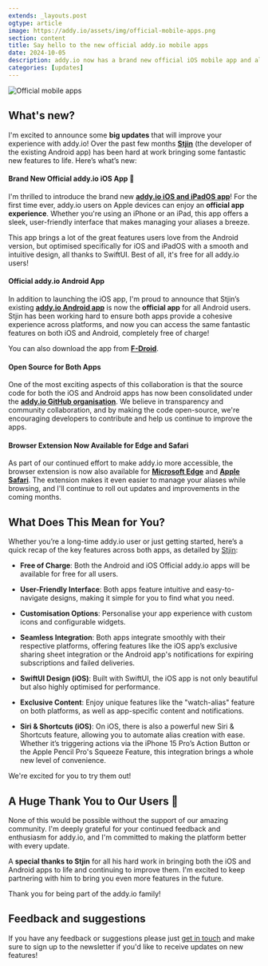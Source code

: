 ```yaml
---
extends: _layouts.post
ogtype: article
image: https://addy.io/assets/img/official-mobile-apps.png
section: content
title: Say hello to the new official addy.io mobile apps
date: 2024-10-05
description: addy.io now has a brand new official iOS mobile app and also an official Android app, not to mention the browser extension now being available for Edge and Safari!
categories: [updates]
---
```


<div class="flex justify-center">
  <img class="shadow" src="/assets/img/official-mobile-apps.png" alt="Official mobile apps" title="Official mobile apps">
</div>

## What's new?

I'm excited to announce some **big updates** that will improve your experience with addy.io! Over the past few months **[Stjin](https://twitter.com/Stjinchan)** (the developer of the existing Android app) has been hard at work bringing some fantastic new features to life. Here’s what’s new:

#### Brand New Official addy.io iOS App 🎉

I'm thrilled to introduce the brand new **[addy.io iOS and iPadOS app](https://apps.apple.com/app/addy-io/id6563138633)**! For the first time ever, addy.io users on Apple devices can enjoy an **official app experience**. Whether you're using an iPhone or an iPad, this app offers a sleek, user-friendly interface that makes managing your aliases a breeze.

This app brings a lot of the great features users love from the Android version, but optimised specifically for iOS and iPadOS with a smooth and intuitive design, all thanks to SwiftUI. Best of all, it's free for all addy.io users!

#### Official addy.io Android App

In addition to launching the iOS app, I'm proud to announce that Stjin’s existing **[addy.io Android app](https://play.google.com/store/apps/details?id=host.stjin.anonaddy)** is now the **official app** for all Android users. Stjin has been working hard to ensure both apps provide a cohesive experience across platforms, and now you can access the same fantastic features on both iOS and Android, completely free of charge!

You can also download the app from **[F-Droid](https://f-droid.org/packages/host.stjin.anonaddy)**.

#### Open Source for Both Apps

One of the most exciting aspects of this collaboration is that the source code for both the iOS and Android apps has now been consolidated under the **[addy.io GitHub organisation](https://github.com/anonaddy)**. We believe in transparency and community collaboration, and by making the code open-source, we're encouraging developers to contribute and help us continue to improve the apps.

#### Browser Extension Now Available for Edge and Safari

As part of our continued effort to make addy.io more accessible, the browser extension is now also available for **[Microsoft Edge](https://microsoftedge.microsoft.com/addons/detail/addyio-anonymous-email/ohjlgpcfncgkijjfmabldlgnccmgcehl)** and **[Apple Safari](https://apps.apple.com/app/addy-io-extension/id6670220050)**. The extension makes it even easier to manage your aliases while browsing, and I'll continue to roll out updates and improvements in the coming months.

## What Does This Mean for You?

Whether you’re a long-time addy.io user or just getting started, here’s a quick recap of the key features across both apps, as detailed by [Stjin](redditlink):

- **Free of Charge**: Both the Android and iOS Official addy.io apps will be available for free for all users.

- **User-Friendly Interface**: Both apps feature intuitive and easy-to-navigate designs, making it simple for you to find what you need.

- **Customisation Options**: Personalise your app experience with custom icons and configurable widgets.

- **Seamless Integration**: Both apps integrate smoothly with their respective platforms, offering features like the iOS app’s exclusive sharing sheet integration or the Android app's notifications for expiring subscriptions and failed deliveries.

- **SwiftUI Design (iOS)**: Built with SwiftUI, the iOS app is not only beautiful but also highly optimised for performance.

- **Exclusive Content**: Enjoy unique features like the "watch-alias" feature on both platforms, as well as app-specific content and notifications.

- **Siri & Shortcuts (iOS)**: On iOS, there is also a powerful new Siri & Shortcuts feature, allowing you to automate alias creation with ease. Whether it’s triggering actions via the iPhone 15 Pro’s Action Button or the Apple Pencil Pro's Squeeze Feature, this integration brings a whole new level of convenience.

We're excited for you to try them out!

## A Huge Thank You to Our Users 🙏

None of this would be possible without the support of our amazing community. I'm deeply grateful for your continued feedback and enthusiasm for addy.io, and I'm committed to making the platform better with every update.

A **special thanks to Stjin** for all his hard work in bringing both the iOS and Android apps to life and continuing to improve them. I'm excited to keep partnering with him to bring you even more features in the future.

Thank you for being part of the addy.io family!

## Feedback and suggestions

If you have any feedback or suggestions please just [get in touch](/contact/) and make sure to sign up to the newsletter if you'd like to receive updates on new features!
